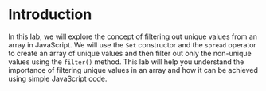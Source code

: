 # Introduction

In this lab, we will explore the concept of filtering out unique values from an array in JavaScript. We will use the `Set` constructor and the `spread` operator to create an array of unique values and then filter out only the non-unique values using the `filter()` method. This lab will help you understand the importance of filtering unique values in an array and how it can be achieved using simple JavaScript code.
